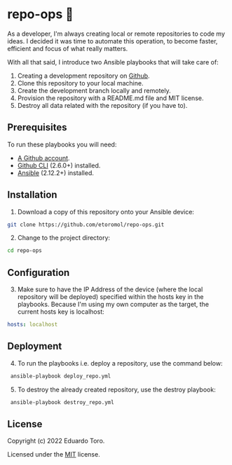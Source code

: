 # repo-ops 🤖
As a developer, I'm always creating local or remote repositories to code my 
ideas. I decided it was time to automate this operation, to become faster,
efficient and focus of what really matters. 

With all that said, I introduce two Ansible playbooks that will take care of:

1. Creating a development repository on [Github](https://www.github.com).
2. Clone this repository to your local machine.
3. Create the development branch locally and remotely.
4. Provision the repository with a README.md file and MIT license.
5. Destroy all data related with the repository (if you have to).

## Prerequisites

To run these playbooks you will need:

* [A Github account](https://github.com/signup?ref_cta=Sign+up&ref_loc=header+logged+out&ref_page=%2F&source=header-home).
* [Github CLI](https://cli.github.com) (2.6.0+) installed.
* [Ansible](https://docs.ansible.com/ansible/latest/installation_guide/intro_installation.html) (2.12.2+) installed. 

## Installation

1. Download a copy of this repository onto your Ansible device:

```bash
git clone https://github.com/etoromol/repo-ops.git
```

2. Change to the project directory:
```bash
cd repo-ops
```

## Configuration

3. Make sure to have the IP Address of the device (where the local repository 
will be deployed) specified within the hosts key in the playbooks. Because I'm 
using my own computer as the target, the current hosts key is localhost:

 ```yml                                                                         
 hosts: localhost                                                            
``` 

## Deployment

4. To run the playbooks i.e. deploy a repository, use the command below:

```bash
 ansible-playbook deploy_repo.yml
```

5. To destroy the already created repository, use the destroy playbook:
```bash
 ansible-playbook destroy_repo.yml
```

## License

Copyright (c) 2022 Eduardo Toro.

Licensed under the [MIT](LICENSE) license.
